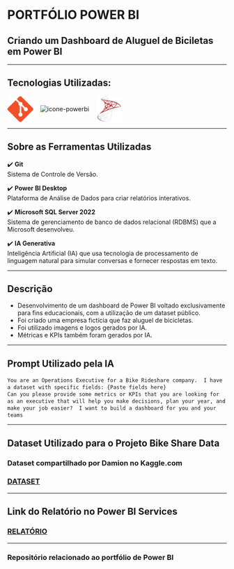 # PORTFÓLIO POWER BI
## Criando um Dashboard de Aluguel de Biciletas em Power BI

---

## **Tecnologias Utilizadas:**

<div style="display: inline_block">
  <img align="center" alt="icone-GIT" height="60" src="https://github.com/devicons/devicon/blob/master/icons/git/git-original.svg">
  &nbsp;&nbsp;
  <img align="center" alt="icone-powerbi" height="60" src="https://github.com/microsoft/PowerBI-Icons/blob/main/PNG/Power-BI.png">
  &nbsp;&nbsp;
  <img align="center" alt="icone-powerbi" height="60" src="https://github.com/devicons/devicon/blob/master/icons/microsoftsqlserver/microsoftsqlserver-original.svg">
  &nbsp;&nbsp;
  
</div>

---

## Sobre as Ferramentas Utilizadas

:heavy_check_mark: <b>Git</b><br>
Sistema de Controle de Versão.<br>

:heavy_check_mark: <b>Power BI Desktop</b><br>
Plataforma de Análise de Dados para criar relatórios interativos.<br>

:heavy_check_mark: <b>Microsoft SQL Server 2022</b><br>
Sistema de gerenciamento de banco de dados relacional (RDBMS) que a Microsoft desenvolveu.<br>

:heavy_check_mark: <b>IA Generativa</b><br>
Inteligência Artificial (IA) que usa tecnologia de processamento de linguagem natural para simular conversas e fornecer respostas em texto.<br>

---

## Descrição

- Desenvolvimento de um dashboard de Power BI voltado exclusivamente para fins educacionais, com a utilização de um dataset público.
- Foi criado uma empresa fictícia que faz aluguel de bicicletas.
- Foi utilizado imagens e logos gerados por IA.
- Métricas e KPIs também foram gerados por IA.

---

## Prompt Utilizado pela IA

```
You are an Operations Executive for a Bike Rideshare company.  I have a dataset with specific fields: {Paste fields here}
Can you please provide some metrics or KPIs that you are looking for as an executive that will help you make decisions, plan your year, and make your job easier?  I want to build a dashboard for you and your teams
```

---

## Dataset Utilizado para o Projeto Bike Share Data

### Dataset compartilhado por Damion no Kaggle.com

### [DATASET](https://www.kaggle.com/datasets/derescio/bike-share-data)

---

## Link do Relatório no Power BI Services

### [RELATÓRIO](https://app.powerbi.com/view?r=eyJrIjoiNGE3MDFhY2UtN2QwZi00YzM4LWFlYzItZWJkZTFiNDc4ODMxIiwidCI6IjFmOWE0ZDllLTFmYTAtNGY3My1hOGUwLTcwOTRkNGY3ZGM3MSJ9)

---

### Repositório relacionado ao portfólio de Power BI
